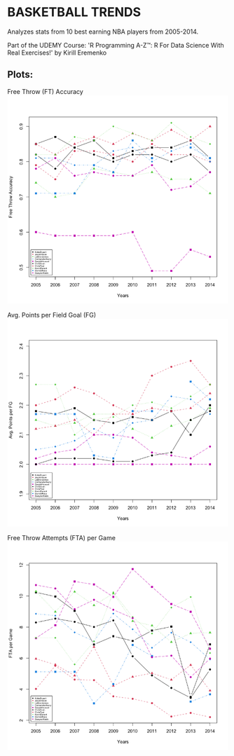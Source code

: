 # BASKETBALL TRENDS 
Analyzes stats from 10 best earning NBA players from 2005-2014.

Part of the UDEMY Course: 'R Programming A-Z™: R For Data Science With Real Exercises!' by Kirill Eremenko

## Plots:

Free Throw (FT) Accuracy 
![FT Accuracy](https://github.com/sebasquirarte/R-Programming-A-Z/blob/main/BasketballTrends/FreeThrowAccuracy-Plot.png)

Avg. Points per Field Goal (FG)
![Avg Points per FG](https://github.com/sebasquirarte/R-Programming-A-Z/blob/main/BasketballTrends/AvgPointsPerFG-Plot.png)

Free Throw Attempts (FTA) per Game 
![FT Accuracy](https://github.com/sebasquirarte/R-Programming-A-Z/blob/main/BasketballTrends/FTAperGame-Plot.png)
